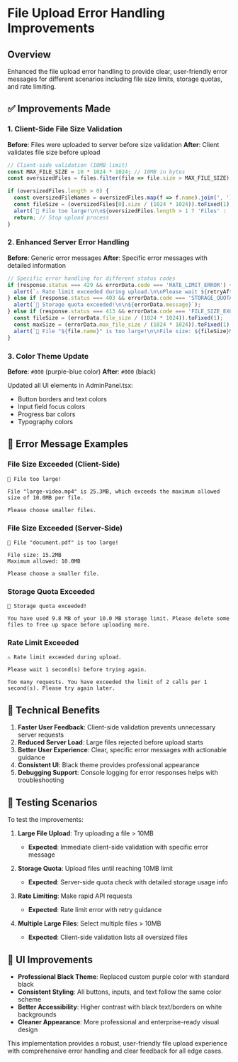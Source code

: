 # File Upload Error Handling Improvements

## Overview
Enhanced the file upload error handling to provide clear, user-friendly error messages for different scenarios including file size limits, storage quotas, and rate limiting.

## ✅ Improvements Made

### 1. Client-Side File Size Validation
**Before**: Files were uploaded to server before size validation
**After**: Client validates file size before upload

```typescript
// Client-side validation (10MB limit)
const MAX_FILE_SIZE = 10 * 1024 * 1024; // 10MB in bytes
const oversizedFiles = files.filter(file => file.size > MAX_FILE_SIZE);

if (oversizedFiles.length > 0) {
  const oversizedFileNames = oversizedFiles.map(f => f.name).join(', ');
  const fileSize = (oversizedFiles[0].size / (1024 * 1024)).toFixed(1);
  alert(`📁 File too large!\n\n${oversizedFiles.length > 1 ? 'Files' : 'File'} "${oversizedFileNames}" ${oversizedFiles.length > 1 ? 'are' : 'is'} ${fileSize}MB, which exceeds the maximum allowed size of 10.0MB per file.\n\nPlease choose smaller files.`);
  return; // Stop upload process
}
```

### 2. Enhanced Server Error Handling
**Before**: Generic error messages
**After**: Specific error messages with detailed information

```typescript
// Specific error handling for different status codes
if (response.status === 429 && errorData.code === 'RATE_LIMIT_ERROR') {
  alert(`⚠️ Rate limit exceeded during upload.\n\nPlease wait ${retryAfter} second(s) before trying again.`);
} else if (response.status === 403 && errorData.code === 'STORAGE_QUOTA_EXCEEDED') {
  alert(`💾 Storage quota exceeded!\n\n${errorData.message}`);
} else if (response.status === 413 && errorData.code === 'FILE_SIZE_EXCEEDED') {
  const fileSize = (errorData.file_size / (1024 * 1024)).toFixed(1);
  const maxSize = (errorData.max_file_size / (1024 * 1024)).toFixed(1);
  alert(`📁 File "${file.name}" is too large!\n\nFile size: ${fileSize}MB\nMaximum allowed: ${maxSize}MB`);
}
```

### 3. Color Theme Update
**Before**: `#000` (purple-blue color)
**After**: `#000` (black)

Updated all UI elements in AdminPanel.tsx:
- Button borders and text colors
- Input field focus colors
- Progress bar colors
- Typography colors

## 🎯 Error Message Examples

### File Size Exceeded (Client-Side)
```
📁 File too large!

File "large-video.mp4" is 25.3MB, which exceeds the maximum allowed size of 10.0MB per file.

Please choose smaller files.
```

### File Size Exceeded (Server-Side)
```
📁 File "document.pdf" is too large!

File size: 15.2MB
Maximum allowed: 10.0MB

Please choose a smaller file.
```

### Storage Quota Exceeded
```
💾 Storage quota exceeded!

You have used 9.8 MB of your 10.0 MB storage limit. Please delete some files to free up space before uploading more.
```

### Rate Limit Exceeded
```
⚠️ Rate limit exceeded during upload.

Please wait 1 second(s) before trying again.

Too many requests. You have exceeded the limit of 2 calls per 1 second(s). Please try again later.
```

## 🔧 Technical Benefits

1. **Faster User Feedback**: Client-side validation prevents unnecessary server requests
2. **Reduced Server Load**: Large files rejected before upload starts
3. **Better User Experience**: Clear, specific error messages with actionable guidance
4. **Consistent UI**: Black theme provides professional appearance
5. **Debugging Support**: Console logging for error responses helps with troubleshooting

## 🧪 Testing Scenarios

To test the improvements:

1. **Large File Upload**: Try uploading a file > 10MB
   - **Expected**: Immediate client-side validation with specific error message
   
2. **Storage Quota**: Upload files until reaching 10MB limit
   - **Expected**: Server-side quota check with detailed storage usage info
   
3. **Rate Limiting**: Make rapid API requests
   - **Expected**: Rate limit error with retry guidance
   
4. **Multiple Large Files**: Select multiple files > 10MB
   - **Expected**: Client-side validation lists all oversized files

## 🎨 UI Improvements

- **Professional Black Theme**: Replaced custom purple color with standard black
- **Consistent Styling**: All buttons, inputs, and text follow the same color scheme
- **Better Accessibility**: Higher contrast with black text/borders on white backgrounds
- **Cleaner Appearance**: More professional and enterprise-ready visual design

This implementation provides a robust, user-friendly file upload experience with comprehensive error handling and clear feedback for all edge cases.